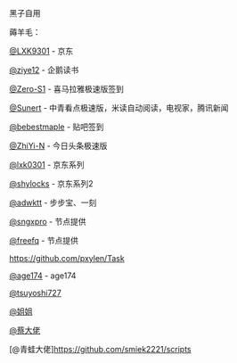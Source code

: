 黑子自用

薅羊毛：

[@LXK9301]( https://github.com/LXK9301/jd_scripts)  - 京东  

[@ziye12](https://github.com/ziye66666/JavaScript) - 企鹅读书                                

[@Zero-S1](https://github.com/Zero-S1/xmly_speed) - 喜马拉雅极速版签到

[@Sunert](https://github.com/Sunert/Scripts) - 中青看点极速版，米读自动阅读，电视家，腾讯新闻

[@bebestmaple](https://github.com/bebestmaple/Tieba_Github-Actions) - 贴吧签到

[@ZhiYi-N](https://github.com/ZhiYi-N/Private-Script) - 今日头条极速版

[@lxk0301](https://github.com/LXK9301/jd_scripts/tree/master) - 京东系列

[@shylocks](https://github.com/shylocks/loon) - 京东系列2

[@adwktt](https://github.com/adwktt/adwktt) - 步步宝、一刻

[@sngxpro](https://github.com/sngxpro/proxies) - 节点提供

[@freefq](https://github.com/freefq) - 节点提供

https://github.com/pxylen/Task

[@age174](https://github.com/age174/-) - age174

[@tsuyoshi727](https://github.com/tsuyoshi727)

[@姐姐](https://github.com/CenBoMin/GithubSync)

[@蔡大佬](https://github.com/caixukun112)

[@青蛙大佬]https://github.com/smiek2221/scripts
